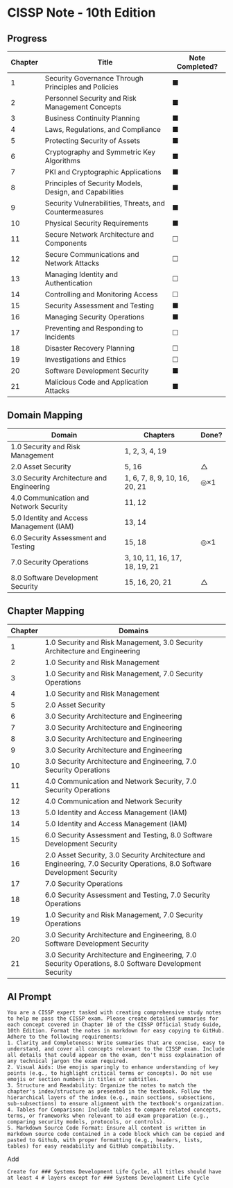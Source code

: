 # CISSP Note - 10th Edition

## Progress
| Chapter | Title                                                             | Note Completed? |
|---------|-------------------------------------------------------------------|-----------------|
| 1       | Security Governance Through Principles and Policies              | ■               |
| 2       | Personnel Security and Risk Management Concepts                  | ■               |
| 3       | Business Continuity Planning                                     | ■               |
| 4       | Laws, Regulations, and Compliance                                | ■               |
| 5       | Protecting Security of Assets                                     | ■               |
| 6       | Cryptography and Symmetric Key Algorithms                        | ■               |
| 7       | PKI and Cryptographic Applications                               | ■               |
| 8       | Principles of Security Models, Design, and Capabilities          | ■               |
| 9       | Security Vulnerabilities, Threats, and Countermeasures           | ■               |
| 10      | Physical Security Requirements                                   | ■               |
| 11      | Secure Network Architecture and Components                       | ☐               |
| 12      | Secure Communications and Network Attacks                        | ☐               |
| 13      | Managing Identity and Authentication                             | ☐               |
| 14      | Controlling and Monitoring Access                                | ☐               |
| 15      | Security Assessment and Testing                                  | ■               |
| 16      | Managing Security Operations                                     | ■               |
| 17      | Preventing and Responding to Incidents                           | ☐               |
| 18      | Disaster Recovery Planning                                       | ☐               |
| 19      | Investigations and Ethics                                        | ☐               |
| 20      | Software Development Security                                    | ■               |
| 21      | Malicious Code and Application Attacks                           | ■               |

## Domain Mapping
| Domain                                      | Chapters                   | Done? |
|---------------------------------------------|----------------------------|-------|
| 1.0 Security and Risk Management            | 1, 2, 3, 4, 19             |  |
| 2.0 Asset Security                          | 5, 16                      | △ |
| 3.0 Security Architecture and Engineering   | 1, 6, 7, 8, 9, 10, 16, 20, 21 | ◎×1 |
| 4.0 Communication and Network Security      | 11, 12                     |  |
| 5.0 Identity and Access Management (IAM)    | 13, 14                     |  |
| 6.0 Security Assessment and Testing         | 15, 18                     | ◎×1 |
| 7.0 Security Operations                     | 3, 10, 11, 16, 17, 18, 19, 21 |  |
| 8.0 Software Development Security           | 15, 16, 20, 21             | △ |

## Chapter Mapping
| Chapter | Domains |
|---------|---------|
| 1 | 1.0 Security and Risk Management, 3.0 Security Architecture and Engineering |
| 2 | 1.0 Security and Risk Management |
| 3 | 1.0 Security and Risk Management, 7.0 Security Operations |
| 4 | 1.0 Security and Risk Management |
| 5 | 2.0 Asset Security |
| 6 | 3.0 Security Architecture and Engineering |
| 7 | 3.0 Security Architecture and Engineering |
| 8 | 3.0 Security Architecture and Engineering |
| 9 | 3.0 Security Architecture and Engineering |
| 10 | 3.0 Security Architecture and Engineering, 7.0 Security Operations |
| 11 | 4.0 Communication and Network Security, 7.0 Security Operations |
| 12 | 4.0 Communication and Network Security |
| 13 | 5.0 Identity and Access Management (IAM) |
| 14 | 5.0 Identity and Access Management (IAM) |
| 15 | 6.0 Security Assessment and Testing, 8.0 Software Development Security |
| 16 | 2.0 Asset Security, 3.0 Security Architecture and Engineering, 7.0 Security Operations, 8.0 Software Development Security |
| 17 | 7.0 Security Operations |
| 18 | 6.0 Security Assessment and Testing, 7.0 Security Operations |
| 19 | 1.0 Security and Risk Management, 7.0 Security Operations |
| 20 | 3.0 Security Architecture and Engineering, 8.0 Software Development Security |
| 21 | 3.0 Security Architecture and Engineering, 7.0 Security Operations, 8.0 Software Development Security |

## AI Prompt
```
You are a CISSP expert tasked with creating comprehensive study notes to help me pass the CISSP exam. Please create detailed summaries for each concept covered in Chapter 10 of the CISSP Official Study Guide, 10th Edition. Format the notes in markdown for easy copying to GitHub. Adhere to the following requirements:
1. Clarity and Completeness: Write summaries that are concise, easy to understand, and cover all concepts relevant to the CISSP exam. Include all details that could appear on the exam, don't miss explaination of any technical jargon the exam required.
2. Visual Aids: Use emojis sparingly to enhance understanding of key points (e.g., to highlight critical terms or concepts). Do not use emojis or section numbers in titles or subtitles.
3. Structure and Readability: Organize the notes to match the chapter's index/structure as presented in the textbook. Follow the hierarchical layers of the index (e.g., main sections, subsections, sub-subsections) to ensure alignment with the textbook's organization.
4. Tables for Comparison: Include tables to compare related concepts, terms, or frameworks when relevant to aid exam preparation (e.g., comparing security models, protocols, or controls).
5. Markdown Source Code Format: Ensure all content is written in markdown source code contained in a code block which can be copied and pasted to Github, with proper formatting (e.g., headers, lists, tables) for easy readability and GitHub compatibility.
```

Add
```
Create for ### Systems Development Life Cycle, all titles should have at least 4 # layers except for ### Systems Development Life Cycle
```
